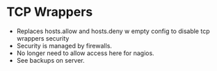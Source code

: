 TCP Wrappers
============

* Replaces hosts.allow and hosts.deny w empty config to disable tcp wrappers security
* Security is managed by firewalls.
* No longer need to allow access here for nagios.
* See backups on server.
